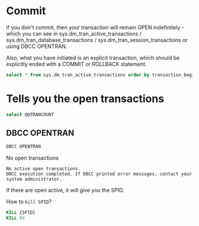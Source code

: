 # Commit
If you don't commit, then your transaction will remain OPEN indefinitely - which you can see in sys.dm_tran_active_transactions / sys.dm_tran_database_transactions / sys.dm_tran_session_transactions or using DBCC OPENTRAN.

Also, what you have initiated is an explicit transaction, which should be explicitly ended with a COMMIT or ROLLBACK statement.

```sql
select * from sys.dm_tran_active_transactions order by transaction_begin_time desc
```

# Tells you the open transactions
```sql
select @@TRANCOUNT
```

## DBCC OPENTRAN
```sql
DBCC OPENTRAN
```

No open transactions
```
No active open transactions.
DBCC execution completed. If DBCC printed error messages, contact your system administrator.
```

If there are open active, it will give you the SPID.

How to `kill SPID`?

```sql
KILL {SPID}
KILL 84
```